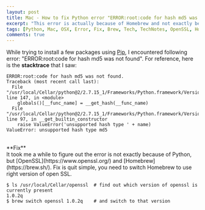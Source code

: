 ```yaml
---
layout: post
title: Mac - How to fix Python error "ERROR:root:code for hash md5 was not found"
excerpt: "This error is actually because of Homebrew and not exactly because of Python"
tags: [Python, Mac, OSX, Error, Fix, Brew, Tech, TechNotes, OpenSSL, Homebrew]
comments: true
---
```

While trying to install a few packages using [Pip](https://pypi.org/project/pip/), I encountered following error: "ERROR:root:code for hash md5 was not found". For reference, here is the **stacktrace** that I saw:
```
ERROR:root:code for hash md5 was not found.
Traceback (most recent call last):
  File "/usr/local/Cellar/python@2/2.7.15_1/Frameworks/Python.framework/Versions/2.7/lib/python2.7/hashlib.py", line 147, in <module>
    globals()[__func_name] = __get_hash(__func_name)
  File "/usr/local/Cellar/python@2/2.7.15_1/Frameworks/Python.framework/Versions/2.7/lib/python2.7/hashlib.py", line 97, in __get_builtin_constructor
    raise ValueError('unsupported hash type ' + name)
ValueError: unsupported hash type md5
```

<br />
**Fix**
<br />
It took me a while to figure out the error is not exactly because of Python, but [OpenSSL](https://www.openssl.org/) and [Homebrew](https://brew.sh/). Fix is quit simple, you need to switch Homebrew to use right version of open SSL. 

```
$ ls /usr/local/Cellar/openssl  # find out which version of openssl is currently present
1.0.2q
$ brew switch openssl 1.0.2q    # and switch to that version
```

